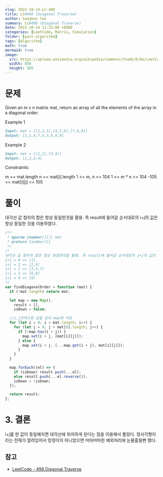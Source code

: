 ```yaml
---
slug: 2022-10-14-LC-498
title: LC#498 (Diagonal Traverse)
author: Sanghun lee
summary: LC#498 (Diagonal Traverse)
date: 2022-10-14 11:33:00 +0800
categories: [LeetCode, Matrix, Simulation]
folder: [post-algorithm]
tags: [Algorithm]
math: true
mermaid: true
image:
  src: https://upload.wikimedia.org/wikipedia/commons/thumb/0/0a/LeetCode_Logo_black_with_text.svg/640px-LeetCode_Logo_black_with_text.svg.png
  width: 850
  height: 585
---
```


# 문제

Given an m x n matrix mat, return an array of all the elements of the array in a diagonal order.

Example 1

```md
Input: mat = [[1,2,3],[4,5,6],[7,8,9]]
Output: [1,2,4,7,5,3,6,8,9]
```

Example 2

```md
Input: mat = [[1,2],[3,4]]
Output: [1,2,3,4]
```

Constraints:

m == mat.length
n == mat[i].length
1 <= m, n <= 104
1 <= m \* n <= 104
-105 <= mat[i][j] <= 105

# 풀이

대각선 값 첨자의 합은 항상 동일한것을 활용. 즉 result에 들어갈 순서대로의 i+j의 값은 항상 동일한 것을 이용하였다.

```javascript
/**
 * @param {number[][]} mat
 * @return {number[]}
 */
/*
대각선 값 첨자의 합은 항상 동일한것을 활용. 즉 result에 들어갈 순서대로의 i+j의 값은 항상 동일함
i+j = 0 => [1],
i+j = 1 => [2,4]
i+j = 2 => [3,5,7]
i+j = 3 => [6,8]
i+j = 4 => [9]
*/
var findDiagonalOrder = function (mat) {
  if (!mat.length) return mat;

  let map = new Map(),
    result = [],
    isDown = false;

  //i,j인덱스랑 값을 같이 map에 저장
  for (let i = 0; i < mat.length; i++) {
    for (let j = 0; j < mat[0].length; j++) {
      if (!map.has(i + j)) {
        map.set(i + j, [mat[i][j]]);
      } else {
        map.set(i + j, [...map.get(i + j), mat[i][j]]);
      }
    }
  }

  map.forEach((el) => {
    if (isDown) result.push(...el);
    else result.push(...el.reverse());
    isDown = !isDown;
  });

  return result;
};
```

# 3. 결론

i+j를 한 값이 동일해지면 대각선에 위치하게 된다는 점을 이용해서 풀었다.
정사각형이라는 전제가 깔려있어서 망정이지 아니었으면 어마어마한 예외처리에 눈물흘릴뻔 했다.

## 참고

- [LeetCode - 498.Diagonal Traverse](https://leetcode.com/submissions/detail/822223090/)
